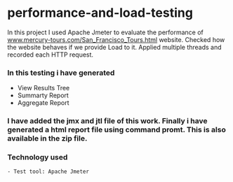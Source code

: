 # performance-and-load-testing
In this project I used Apache Jmeter to evaluate the performance of www.mercury-tours.com/San_Francisco_Tours.html website. Checked how the website behaves if we provide Load to it. Applied multiple threads and recorded each HTTP request. 

### In this testing i have generated 
- View Results Tree
- Summarty Report
- Aggregate Report
### I have added the jmx and jtl file of this work. Finally i have generated a html report file using command promt. This is also available in the zip file.

### Technology used
    - Test tool: Apache Jmeter
